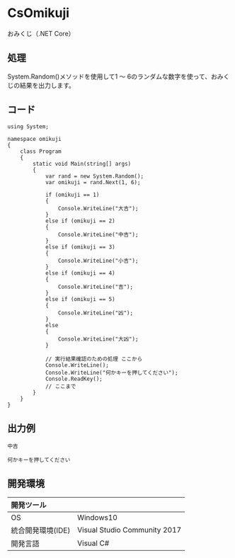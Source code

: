# CsOmikuji
おみくじ（.NET Core）

## 処理
System.Random()メソッドを使用して1 ～ 6のランダムな数字を使って、おみくじの結果を出力します。

## コード
```
using System;

namespace omikuji
{
    class Program
    {
        static void Main(string[] args)
        {
            var rand = new System.Random();
            var omikuji = rand.Next(1, 6);

            if (omikuji == 1)
            {
                Console.WriteLine("大吉");
            }
            else if (omikuji == 2)
            {
                Console.WriteLine("中吉");
            }
            else if (omikuji == 3)
            {
                Console.WriteLine("小吉");
            }
            else if (omikuji == 4)
            {
                Console.WriteLine("吉");
            }
            else if (omikuji == 5)
            {
                Console.WriteLine("凶");
            }
            else
            {
                Console.WriteLine("大凶");
            }

            // 実行結果確認のための処理 ここから
            Console.WriteLine();
            Console.WriteLine("何かキーを押してください");
            Console.ReadKey();
            // ここまで
        }
    }
}
```

## 出力例  
```
中吉

何かキーを押してください
```
  
## 開発環境
| 開発ツール |  |
|:-|:-|
| OS | Windows10 |
| 統合開発環境(IDE) | Visual Studio Community 2017 |
| 開発言語 | Visual C# |
